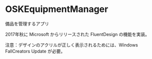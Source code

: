 # OSKEquipmentManager
備品を管理するアプリ

2017年秋に Microsoft からリリースされた FluentDesign の機能を実装。

注意：デザインのアクリルが正しく表示されるためには、Windows FallCreators Update が必要。
